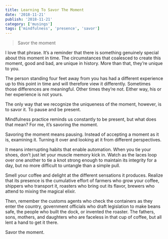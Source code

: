 ```yaml
---
title: Learning To Savor The Moment
date: '2018-11-21'
publish: '2018-11-21'
category: ['musings']
tags: ['mindfulness', 'presence', 'savor']
---
```


> Savor the moment

I love that phrase. It’s a reminder that there is something genuinely special about this moment in time. The circumstances that coalesced to create this moment, good and bad, are unique in history. More than that, they’re unique to you.

The person standing four feet away from you has had a different experience up to this point in time and will therefore view it differently. Sometimes those differences are meaningful. Other times they’re not. Either way, his or her experience is not yours.

The only way that we recognize the uniqueness of the moment, however, is to savor it. To pause and be present.

Mindfulness practice reminds us constantly to be present, but what does that mean? For me, it’s savoring the moment.

Savoring the moment means pausing. Instead of accepting a moment as it is, examining it. Turning it over and looking at it from different perspectives.

It means interrupting habits that enable automation. When you tie your shoes, don’t just let your muscle memory kick in. Watch as the laces loop over one another to tie a knot strong enough to maintain its integrity for a day, but no more difficult to untangle than a simple pull.

Smell your coffee and delight at the different sensations it produces. Realize that its presence is the cumulative effort of farmers who grow your coffee, shippers who transport it, roasters who bring out its flavor, brewers who attend to mixing the magical elixir.

Then, remember the customs agents who check the containers as they enter the country, government officials who draft legislation to make beans safe, the people who built the dock, or invented the roaster. The fathers, sons, mothers, and daughters who are faceless in that cup of coffee, but all lent a hand to get it there.

Savor the moment.
